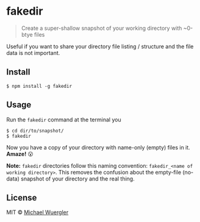 # fakedir 

> Create a super-shallow snapshot of your working directory with ~0-btye files

Useful if you want to share your directory file listing / structure and the file data is not important. 


## Install

```
$ npm install -g fakedir
```


## Usage

Run the `fakedir` command at the terminal you 

```
$ cd dir/to/snapshot/
$ fakedir
```

Now you have a copy of your directory with name-only (empty) files in it. **Amaze!** :open_mouth:

**Note:** `fakedir` directories follow this naming convention: `fakedir_<name of working directory>`. This removes the confusion about the empty-file (no-data) snapshot of your directory and the real thing.

## License

MIT © [Michael Wuergler](http://numetriclabs.com)
